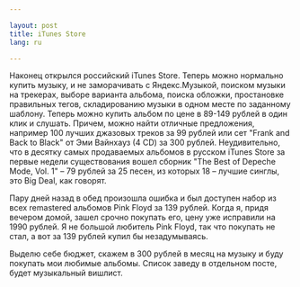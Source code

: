 ```yaml
---

layout: post
title: iTunes Store 
lang: ru

---
```


Наконец открылся российский iTunes Store. Теперь можно нормально купить музыку, и не заморачивать с Яндекс.Музыкой, поиском музыки на трекерах, выборе варианта альбома, поиска обложки, простановке правильных тегов, складированию музыки в одном месте по заданному шаблону. Теперь можно купить альбом по цене в 89-149 рублей в один клик и слушать. Причем, можно найти отличные предложения, например 100 лучших джазовых треков за 99 рублей или сет "Frank and Back to Black" от Эми Вайнхауз (4 CD) за 300 рублей. Неудивительно, что в десятку самых продаваемых альбомов в русском iTunes Store за первые недели существования вошел сборник "The Best of Depeche Mode, Vol. 1" – 79 рублей за 25 песен, из которых 18 – лучшие синглы, это Big Deal, как говорят.

Пару дней назад в обед произошла ошибка и был доступен набор из всех remastered альбомов Pink Floyd за 139 рублей. Когда я, придя вечером домой, зашел срочно покупать его, цену уже исправили на 1990 рублей. Я не большой любитель Pink Floyd, так что покупать не стал, а вот за 139 рублей купил бы незадумываясь.

Выделю себе бюджет, скажем в 300 рублей в месяц на музыку и буду покупать мои любимые альбомы. Список заведу в отдельном посте, будет музыкальный вишлист.
